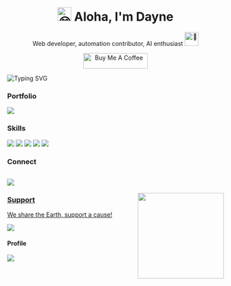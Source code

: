 <h1 align="center"><img src="https://fonts.gstatic.com/s/e/notoemoji/latest/1f604/512.gif" alt="😄" width="32" height="32"> Aloha, I'm Dayne</h1>
<p align="center">
Web developer, automation contributor, AI enthusiast 
<picture>
  <source srcset="https://fonts.gstatic.com/s/e/notoemoji/latest/1f305/512.webp" type="image/webp">
  <img src="https://fonts.gstatic.com/s/e/notoemoji/latest/1f305/512.gif" alt="🌅" width="32" height="32">
</picture>
</p>

<p align="center">
<a href="https://www.buymeacoffee.com/" target="_blank"><img src="https://cdn.buymeacoffee.com/buttons/default-orange.png" alt="Buy Me A Coffee" height="36" width="150"></a>
</p>

![Typing SVG](https://readme-typing-svg.herokuapp.com?font=Varela+Round&duration=8000&color=F7F7F7&width=1400&height=90&lines=Yaml+|+HTML+|+CSS+|+Bootstrap+|+jQuery+|+Javascript+|+Java+|+Python+|+Node+|+Express+|+SQLite+|+MySql+|+MongoDB+|+GraphQL+|+React+|+Go;)

### Portfolio
<a href="https://daylo.dev/"><img src="https://img.shields.io/badge/portfolio-0A0A0A?style=for-the-badge&logo=dev.to&logoColor=white"></a>


### Skills
<img src="https://img.shields.io/badge/React-20232A?style=for-the-badge&logo=react&logoColor=61DAFB"> <img src="https://img.shields.io/badge/Node.js-43853D?style=for-the-badge&logo=node.js&logoColor=white"> <img src="https://img.shields.io/badge/JavaScript-F7DF1E?style=for-the-badge&logo=javascript&logoColor=black">  <img src="https://img.shields.io/badge/HTML5-E34F26?style=for-the-badge&logo=html5&logoColor=white"> <img src="https://img.shields.io/badge/CSS3-1572B6?style=for-the-badge&logo=css3&logoColor=white"> 

### Connect
<a href="https://www.linkedin.com/in/dayne-lalmond/"><img src="https://img.shields.io/badge/LinkedIn-0077B5?style=for-the-badge&logo=linkedin&logoColor=white"></a>
--

<p align="center">
  <a href="https://github.com/DayneLalmond">
    <img align="right"  height="200px" src="https://github-readme-stats.vercel.app/api?username=DayneLalmond&show_icons=true&hide_border=true&title_color=dedee0&amp&icon_color=f96e46&amp&text_color=dedee0&amp&bg_color=0d1117&count_private=true&include_all_commits=false"/>
</p>


### Support
We share the Earth, support a cause!

<a href="http://onetreeplanted.refr.cc/daynel"><img src="https://img.shields.io/static/v1?style=for-the-badge&label=Donate&message=One Tree Planted&color=success"></a>

#### Profile
![](https://komarev.com/ghpvc/?username=DayneLalmond&color=brightgreen&style=for-the-badge&label=Views)
